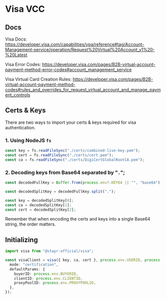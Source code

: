 # Visa VCC

## Docs

Visa Docs: https://developer.visa.com/capabilities/vpa/reference#tag/Account-Management-service/operation/Request%20Virtual%20Account_v1%20-%20Latest

Visa Error Codes: https://developer.visa.com/pages/B2B-virtual-account-payment-method-error-codes#account_management_service

Visa Virtual Card Creation Rules: https://developer.visa.com/pages/B2B-virtual-account-payment-method-codes#rules_and_overrides_for_request_virtual_account_and_manage_payment_controls

## Certs & Keys

There are two ways to import your certs & keys required for visa authentication.

### 1. Using NodeJS `fs`

```ts
const key = fs.readFileSync("./certs/combined-live-key.pem");
const cert = fs.readFileSync("./certs/cert.pem");
const ca = fs.readFileSync("./certs/DigiCertGlobalRootCA.pem");
```

### 2. Decoding keys from Base64 separated by "`.`";

```ts
const decodedFullKey = Buffer.from(process.env?.KEY64 || "", "base64").toString();

const decodedSplitKey = decodedFullKey.split(".");

const key = decodedSplitKey[0];
const ca = decodedSplitKey[1];
const cert = decodedSplitKey[2];
```

Remember that when encoding the certs and keys into a single Base64 string, the order matters.

## Initializing

```ts
import visa from "@stayr-official/visa";

const visaClient = visa({ key, ca, cert }, process.env.USERID, process.env.PASSWORD, {
  mode: "certification",
  defaultParams: {
    buyerID: process.env.BUYERID,
    clientID: process.env.CLIENTID,
    proxyPoolID: process.env.PROXYPOOLID,
  },
});
```
